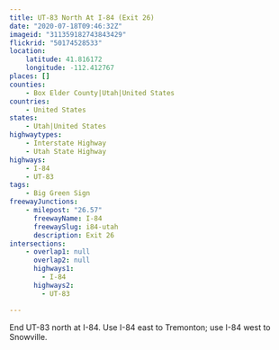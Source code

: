 ```yaml
---
title: UT-83 North At I-84 (Exit 26)
date: "2020-07-18T09:46:32Z"
imageid: "311359182743843429"
flickrid: "50174528533"
location:
    latitude: 41.816172
    longitude: -112.412767
places: []
counties:
    - Box Elder County|Utah|United States
countries:
    - United States
states:
    - Utah|United States
highwaytypes:
    - Interstate Highway
    - Utah State Highway
highways:
    - I-84
    - UT-83
tags:
    - Big Green Sign
freewayJunctions:
    - milepost: "26.57"
      freewayName: I-84
      freewaySlug: i84-utah
      description: Exit 26
intersections:
    - overlap1: null
      overlap2: null
      highways1:
        - I-84
      highways2:
        - UT-83

---
```

End UT-83 north at I-84.  Use I-84 east to Tremonton; use I-84 west to Snowville.